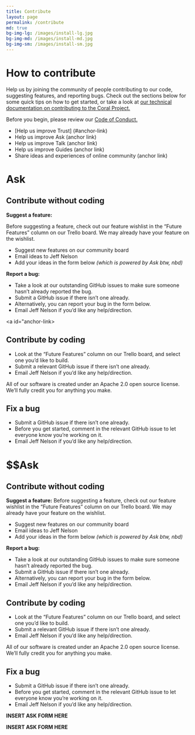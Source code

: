 ```yaml
---
title: Contribute
layout: page
permalink: /contribute
md: true
bg-img-lg: /images/install-lg.jpg
bg-img-md: /images/install-md.jpg
bg-img-sm: /images/install-sm.jpg
---
```


# How to contribute

Help us by joining the community of people contributing to our code, suggesting features, and reporting bugs. Check out the sections below for some quick tips on how to get started, or take a look at [our technical documentation on contributing to the Coral Project.](http://coralprojectdocs.herokuapp.com/contribute/)

Before you begin, please review our [Code of Conduct.](code-of-conduct.html)

* [Help us improve Trust] (#anchor-link)
* Help us improve Ask (anchor link)
* Help us improve Talk (anchor link)
* Help us improve Guides (anchor link)
* Share ideas and experiences of online community (anchor link)

# Ask

## Contribute without coding

**Suggest a feature:**

Before suggesting a feature, check out our feature wishlist in the “Future Features” column on our Trello board. We may already have your feature on the wishlist.

* Suggest new features on our community board
* Email ideas to Jeff Nelson
* Add your ideas in the form below *(which is powered by Ask btw, nbd)*


**Report a bug:**

* Take a look at our outstanding GitHub issues to make sure someone hasn’t already reported the bug.
* Submit a GitHub issue if there isn’t one already.
* Alternatively, you can report your bug in the form below.
* Email Jeff Nelson if you’d like any help/direction.

<a id="anchor-link></a>

## Contribute by coding

* Look at the “Future Features” column on our Trello board, and select one you’d like to build.
* Submit a relevant GitHub issue if there isn’t one already.
* Email Jeff Nelson if you’d like any help/direction.

All of our software is created under an Apache 2.0 open source license. We’ll fully credit you for anything you make.


## Fix a bug

* Submit a GitHub issue if there isn’t one already.
* Before you get started, comment in the relevant GitHub issue to let everyone know you’re working on it.
* Email Jeff Nelson if you’d like any help/direction.


# $$$$$$Ask

## Contribute without coding

**Suggest a feature:**
Before suggesting a feature, check out our feature wishlist in the “Future Features” column on our Trello board. We may already have your feature on the wishlist.

* Suggest new features on our community board
* Email ideas to Jeff Nelson
* Add your ideas in the form below *(which is powered by Ask btw, nbd)*

**Report a bug:**

* Take a look at our outstanding GitHub issues to make sure someone hasn’t already reported the bug.
* Submit a GitHub issue if there isn’t one already.
* Alternatively, you can report your bug in the form below.
* Email Jeff Nelson if you’d like any help/direction.


## Contribute by coding

* Look at the “Future Features” column on our Trello board, and select one you’d like to build.
* Submit a relevant GitHub issue if there isn’t one already.
* Email Jeff Nelson if you’d like any help/direction.

All of our software is created under an Apache 2.0 open source license. We’ll fully credit you for anything you make.


## Fix a bug

* Submit a GitHub issue if there isn’t one already.
* Before you get started, comment in the relevant GitHub issue to let everyone know you’re working on it.
* Email Jeff Nelson if you’d like any help/direction.


**INSERT ASK FORM HERE**




**INSERT ASK FORM HERE**
